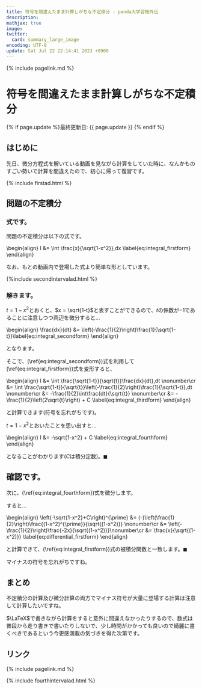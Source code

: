 ```yaml
---
title: 符号を間違えたまま計算しがちな不定積分 - panda大学習帳外伝
description: 
mathjax: true
image: 
twitter: 
  card: summary_large_image
encoding: UTF-8
update: Sat Jul 22 22:14:41 2023 +0900
---
```

{% include pagelink.md %}
# 符号を間違えたまま計算しがちな不定積分
{% if page.update %}最終更新日: {{ page.update }} {% endif %}
## はじめに
先日、微分方程式を解いている動画を見ながら計算をしていた時に、なんかものすごい勢いで計算を間違えたので、初心に帰って復習です。

{% include firstad.html %}

## 問題の不定積分
### 式です。
問題の不定積分は以下の式です。

\begin{align}
I &= \int \frac{x}{\sqrt{1-x^2}}\,dx \label{eq:integral_firstform}
\end{align}

なお、もとの動画内で登場した式より簡単な形としています。

{%include secondintervalad.html %}

### 解きます。

$t=1-x^2$とおくと、$x = \sqrt{1-t}$と表すことができるので、$t$の係数が$-1$であることに注意しつつ両辺を微分すると…

\begin{align}
\frac{dx}{dt} &= \left(-\frac{1}{2}\right)\frac{1}{\sqrt{1-t}}\label{eq:integral_secondform}
\end{align}

となります。

そこで、(\ref{eq:integral_secondform})式を利用して(\ref{eq:integral_firstform})式を変形すると、

\begin{align}
I &= \int \frac{\sqrt{1-t}}{\sqrt{t}}\frac{dx}{dt}\,dt \nonumber\cr
&= \int \frac{\sqrt{1-t}}{\sqrt{t}}\left(-\frac{1}{2}\right)\frac{1}{\sqrt{1-t}}\,dt \nonumber\cr
&= -\frac{1}{2}\int\frac{dt}{\sqrt{t}} \nonumber\cr
&= -\frac{1}{2}\left(2\sqrt{t}\right) + C \label{eq:integral_thirdform}
\end{align}

と計算できます(符号を忘れがちです)。

$t=1-x^2$とおいたことを思い出すと…

\begin{align}
I &= -\sqrt{1-x^2} + C \label{eq:integral_fourthform}
\end{align}

となることがわかります($C$は積分定数)。$\blacksquare$
## 確認です。
次に、(\ref{eq:integral_fourthform})式を微分します。

すると…

\begin{align}
\left(-\sqrt{1-x^2}+C\right)^{\prime} &= (-)\left(\frac{1}{2}\right)\frac{(1-x^2)^{\prime}}{\sqrt{(1-x^2)}} \nonumber\cr
&= \left(-\frac{1}{2}\right)\frac{-2x}{\sqrt{(1-x^2)}}\nonumber\cr
&= \frac{x}{\sqrt{(1-x^2)}} \label{eq:differential_firstform}
\end{align}

と計算できて、(\ref{eq:integral_firstform})式の被積分関数と一致します。$\blacksquare$

マイナスの符号を忘れがちですね。
## まとめ
不定積分の計算及び微分計算の両方でマイナス符号が大量に登場する計算は注意して計算したいですね。

$\LaTeX$で書きながら計算をすると意外に間違えなかったりするので、数式は普段から走り書きで書いたりしないで、少し時間がかかっても良いので綺麗に書くべきであるという今更感満載の気づきを得た次第です。

## リンク
{% include pagelink.md %}

{% include fourthintervalad.html %}
